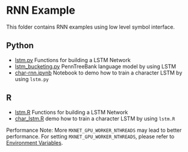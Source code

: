 RNN Example
===========
This folder contains RNN examples using low level symbol interface.

## Python

- [lstm.py](lstm.py) Functions for building a LSTM Network
- [lstm_bucketing.py](lstm_bucketing.py) PennTreeBank language model by using LSTM
- [char-rnn.ipynb](char-rnn.ipynb) Notebook to demo how to train a character LSTM by using ```lstm.py```

## R

- [lstm.R](lstm.R) Functions for building a LSTM Network
- [char_lstm.R](char_lstm.R) demo how to train a character LSTM by using ```lstm.R```


Performance Note:
More ```MXNET_GPU_WORKER_NTHREADS``` may lead to better performance. For setting ```MXNET_GPU_WORKER_NTHREADS```, please refer to [Environment Variables](https://mxnet.readthedocs.org/en/latest/env_var.html).
